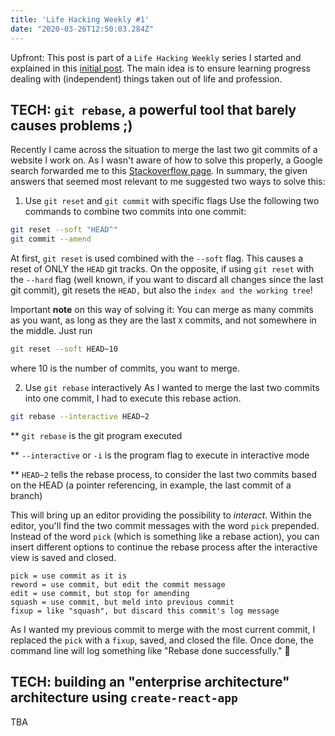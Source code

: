 ```yaml
---
title: 'Life Hacking Weekly #1'
date: "2020-03-26T12:50:03.284Z"
---
```


Upfront: This post is part of a `Life Hacking Weekly` series I started and explained in this [initial post](../index.md). The main idea is to ensure learning progress dealing with (independent) things taken out of life and profession.

## TECH: `git rebase`, a powerful tool that barely causes problems ;)

Recently I came across the situation to merge the last two git commits of a website I work on. As I wasn't aware of how to solve this properly, a Google search forwarded me to this [Stackoverflow page](https://stackoverflow.com/questions/2563632/how-can-i-merge-two-commits-into-one-if-i-already-started-rebase). In summary, the given answers that seemed most relevant to me suggested two ways to solve this:

1. Use `git reset` and `git commit` with specific flags
Use the following two commands to combine  two commits into one commit:
```bash
git reset --soft "HEAD^"
git commit --amend
```
At first, `git reset` is used combined with the `--soft` flag. This causes a reset of ONLY the `HEAD` git tracks. On the opposite, if using `git reset` with the `--hard` flag (well known, if you want to discard all changes since the last git commit), git resets the `HEAD,` but also the `index and the working tree`!

Important **note** on this way of solving it: You can merge as many commits as you want, as long as they are the last `X` commits, and not somewhere in the middle. Just run 
```bash
git reset --soft HEAD~10
```
 where 10 is the number of commits, you want to merge.

2. Use `git rebase` interactively
As I wanted to merge the last two commits into one commit, I had to execute this rebase action.
```bash
git rebase --interactive HEAD~2
```
** `git rebase` is the git program executed

** `--interactive` or `-i` is the program flag to execute in interactive mode

** `HEAD~2` tells the rebase process, to consider the last two commits based on the HEAD (a pointer referencing, in example, the last commit of a branch)

This will bring up an editor providing the possibility to *interact*. Within the editor, you'll find the two commit messages with the word `pick` prepended. Instead of the word `pick` (which is something like a rebase action), you can insert different options to continue the rebase process after the interactive view is saved and closed.

```git
pick = use commit as it is
reword = use commit, but edit the commit message
edit = use commit, but stop for amending
squash = use commit, but meld into previous commit
fixup = like "squash", but discard this commit's log message
```

As I wanted my previous commit to merge with the most current commit, I replaced the `pick` with a `fixup`, saved, and closed the file. Once done, the command line will log something like "Rebase done successfully." 🎉

## TECH: building an "enterprise architecture" architecture using `create-react-app`
TBA